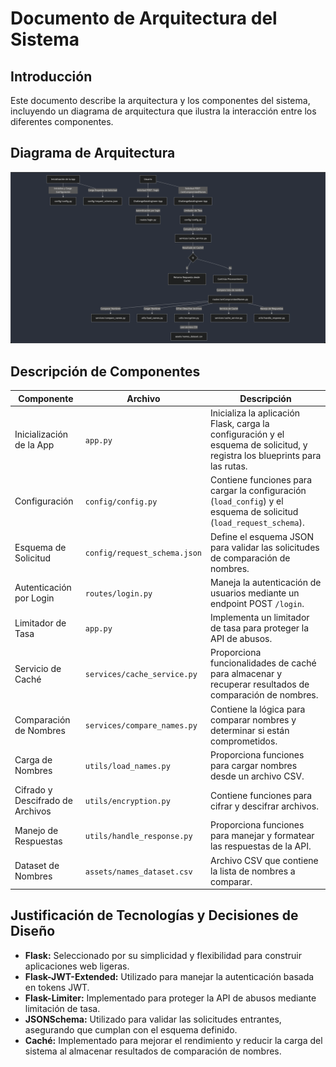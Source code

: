# Documento de Arquitectura del Sistema

## Introducción

Este documento describe la arquitectura y los componentes del sistema, incluyendo un diagrama de arquitectura que ilustra la interacción entre los diferentes componentes. 

## Diagrama de Arquitectura

![Diagrama de Arquitectura](assets/doc_diagrama_arq.png)

## Descripción de Componentes

| Componente                       | Archivo                      | Descripción                                                                                                                 |
| -------------------------------- | ---------------------------- | --------------------------------------------------------------------------------------------------------------------------- |
| Inicialización de la App         | `app.py`                     | Inicializa la aplicación Flask, carga la configuración y el esquema de solicitud, y registra los blueprints para las rutas. |
| Configuración                    | `config/config.py`           | Contiene funciones para cargar la configuración (`load_config`) y el esquema de solicitud (`load_request_schema`).          |
| Esquema de Solicitud             | `config/request_schema.json` | Define el esquema JSON para validar las solicitudes de comparación de nombres.                                              |
| Autenticación por Login          | `routes/login.py`            | Maneja la autenticación de usuarios mediante un endpoint POST `/login`.                                                     |
| Limitador de Tasa                | `app.py`                     | Implementa un limitador de tasa para proteger la API de abusos.                                                             |
| Servicio de Caché                | `services/cache_service.py`  | Proporciona funcionalidades de caché para almacenar y recuperar resultados de comparación de nombres.                       |
| Comparación de Nombres           | `services/compare_names.py`  | Contiene la lógica para comparar nombres y determinar si están comprometidos.                                               |
| Carga de Nombres                 | `utils/load_names.py`        | Proporciona funciones para cargar nombres desde un archivo CSV.                                                             |
| Cifrado y Descifrado de Archivos | `utils/encryption.py`        | Contiene funciones para cifrar y descifrar archivos.                                                                        |
| Manejo de Respuestas             | `utils/handle_response.py`   | Proporciona funciones para manejar y formatear las respuestas de la API.                                                    |
| Dataset de Nombres               | `assets/names_dataset.csv`   | Archivo CSV que contiene la lista de nombres a comparar.                                                                    |

## Justificación de Tecnologías y Decisiones de Diseño

- **Flask:** Seleccionado por su simplicidad y flexibilidad para construir aplicaciones web ligeras.
- **Flask-JWT-Extended:** Utilizado para manejar la autenticación basada en tokens JWT.
- **Flask-Limiter:** Implementado para proteger la API de abusos mediante limitación de tasa.
- **JSONSchema:** Utilizado para validar las solicitudes entrantes, asegurando que cumplan con el esquema definido.
- **Caché:** Implementado para mejorar el rendimiento y reducir la carga del sistema al almacenar resultados de comparación de nombres.

